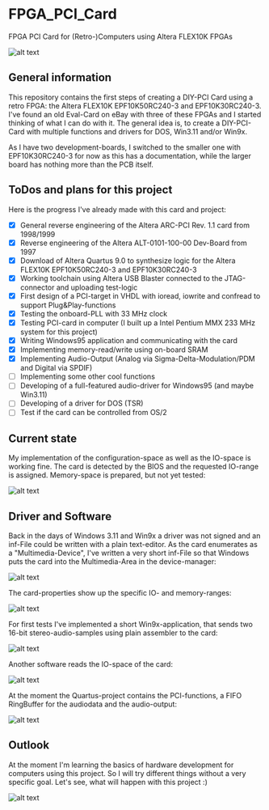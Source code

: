 # FPGA_PCI_Card
FPGA PCI Card for (Retro-)Computers using Altera FLEX10K FPGAs

![alt text](Documentation/FPGA_Card.jpg)

## General information

This repository contains the first steps of creating a DIY-PCI Card using a retro FPGA: the Altera FLEX10K EPF10K50RC240-3 and EPF10K30RC240-3. I've found an old Eval-Card on eBay with three of these FPGAs and I started thinking of what I can do with it. The general idea is, to create a DIY-PCI-Card with multiple functions and drivers for DOS, Win3.11 and/or Win9x.

As I have two development-boards, I switched to the smaller one with EPF10K30RC240-3 for now as this has a documentation, while the larger board has nothing more than the PCB itself.

## ToDos and plans for this project

Here is the progress I've already made with this card and project:
- [x] General reverse engineering of the Altera ARC-PCI Rev. 1.1 card from 1998/1999
- [x] Reverse engineering of the Altera ALT-0101-100-00 Dev-Board from 1997
- [x] Download of Altera Quartus 9.0 to synthesize logic for the Altera FLEX10K EPF10K50RC240-3 and EPF10K30RC240-3
- [x] Working toolchain using Altera USB Blaster connected to the JTAG-connector and uploading test-logic
- [x] First design of a PCI-target in VHDL with ioread, iowrite and confread to support Plug&Play-functions
- [x] Testing the onboard-PLL with 33 MHz clock
- [x] Testing PCI-card in computer (I built up a Intel Pentium MMX 233 MHz system for this project)
- [x] Writing Windows95 application and communicating with the card
- [X] Implementing memory-read/write using on-board SRAM
- [x] Implementing Audio-Output (Analog via Sigma-Delta-Modulation/PDM and Digital via SPDIF)
- [ ] Implementing some other cool functions
- [ ] Developing of a full-featured audio-driver for Windows95 (and maybe Win3.11)
- [ ] Developing of a driver for DOS (TSR)
- [ ] Test if the card can be controlled from OS/2

## Current state

My implementation of the configuration-space as well as the IO-space is working fine. The card is detected by the BIOS and the requested IO-range is assigned. Memory-space is prepared, but not yet tested:

![alt text](Documentation/CardProperties.png)

## Driver and Software

Back in the days of Windows 3.11 and Win9x a driver was not signed and an inf-File could be written with a plain text-editor. As the card enumerates as a "Multimedia-Device", I've written a very short inf-File so that Windows puts the card into the Multimedia-Area in the device-manager:

![alt text](Documentation/DeviceManager.png)

The card-properties show up the specific IO- and memory-ranges:

![alt text](Documentation/CardProperties.png)

For first tests I've implemented a short Win9x-application, that sends two 16-bit stereo-audio-samples using plain assembler to the card:

![alt text](Documentation/AudioPlayer.png)

Another software reads the IO-space of the card:

![alt text](Documentation/ReadConfigSpace.png)

At the moment the Quartus-project contains the PCI-functions, a FIFO RingBuffer for the audiodata and the audio-output:

![alt text](Documentation/Quartus_Project.png)

## Outlook

At the moment I'm learning the basics of hardware development for computers using this project. So I will try different things without a very specific goal. Let's see, what will happen with this project :)

![alt text](Documentation/Testbench.jpg)